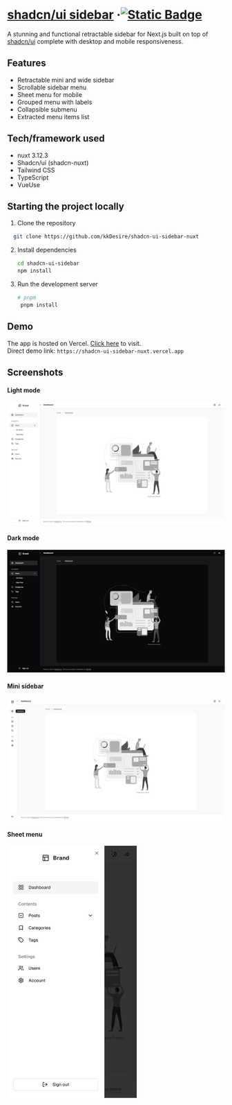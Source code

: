 # [shadcn/ui sidebar](https://shadcn-ui-sidebar-nuxt.vercel.app) &middot;[![Static Badge](https://img.shields.io/badge/D%C3%A9sir%C3%A9%20KOUASSI)](https://github.com/kkDesire)

A stunning and functional retractable sidebar for Next.js built on top of [shadcn/ui](https://ui.shadcn.com) complete with desktop and mobile responsiveness.

## Features

- Retractable mini and wide sidebar
- Scrollable sidebar menu
- Sheet menu for mobile
- Grouped menu with labels
- Collapsible submenu
- Extracted menu items list

## Tech/framework used

- nuxt 3.12.3
- Shadcn/ui (shadcn-nuxt)
- Tailwind CSS
- TypeScript
- VueUse

## Starting the project locally

1. Clone the repository

  ```bash
    git clone https://github.com/kkDesire/shadcn-ui-sidebar-nuxt
  ```

2. Install dependencies

   ```bash
   cd shadcn-ui-sidebar
   npm install
   ```

3. Run the development server

   ```bash
   # pnpm
    pnpm install
   ```

## Demo

The app is hosted on Vercel. [Click here](https://shadcn-ui-sidebar-nuxt.vercel.app) to visit.
<br/>
Direct demo link: `https://shadcn-ui-sidebar-nuxt.vercel.app`

## Screenshots

#### Light mode

![Light mode](/screenshots/screenshot-1.png)

#### Dark mode

![Dark mode](/screenshots/screenshot-2.png)

#### Mini sidebar

![Mini sidebar](/screenshots/screenshot-3.png)

#### Sheet menu

<img src="/screenshots/screenshot-4.png" width="300">
